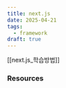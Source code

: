 ```yaml
---
title: next.js
date: 2025-04-21
tags:
  - framework
draft: true
---
```


[[next.js_학습방법]]



### Resources
